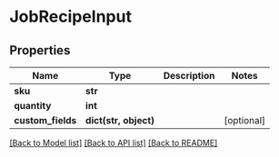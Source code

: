# JobRecipeInput

## Properties
Name | Type | Description | Notes
------------ | ------------- | ------------- | -------------
**sku** | **str** |  | 
**quantity** | **int** |  | 
**custom_fields** | **dict(str, object)** |  | [optional] 

[[Back to Model list]](../README.md#documentation-for-models) [[Back to API list]](../README.md#documentation-for-api-endpoints) [[Back to README]](../README.md)


